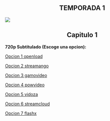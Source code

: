 ## <div align="center">TEMPORADA 1
<img src="https://image.tmdb.org/t/p/w780/gDkFVFppyGFBgBxRn831e8nP7gu.jpg">

## <div align="center">Capitulo 1</center></div>

<b>720p Subtitulado (Escoge una opcion):</b>

<a href="https://openload.co/f/Ui_SnK_l2GM/">Opcion 1 openload</a>

<a href="https://streamango.com/f/sdfqnopselbqmnto/">Opcion 2 streamango</a>

<a href="http://gamovideo.com/mkv5e5gk145d">Opcion 3 gamovideo</a>

<a href="http://powvideo.net/hv1wqqnha9a5">Opcion 4 powvideo</a>

<a href="https://vidoza.net/os3ipos7l82v.html">Opcion 5 vidoza</a>

<a href="http://streamcloud.eu/7j19nsyt8e7z">Opcion 6 streamcloud</a>

<a href="https://www.flashx.tv/i1d0jcewc4mu.html">Opcion 7 flashx</a>
